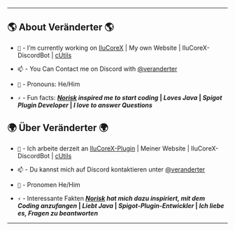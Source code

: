 ** **
## 🌎 About Veränderter 🌎

- `🔭` - I’m currently working on [IluCoreX](https://github.com/Veranderter/IluCoreX) | My own Website | IluCoreX-DiscordBot | [cUtils](https://github.com/Veranderter/cutils/)

- `📫` - You Can Contact me on Discord with [@veranderter](https://discord.com/users/1166143696190836817)

- `👤` - Pronouns: He/Him

- `⚡` - Fun facts: ***[Norisk](https://www.youtube.com/@NoRiskk) inspired me to start coding* | *Loves Java* | *Spigot Plugin Developer* | *I love to answer Questions***

## 🌍 Über Veränderter 🌍

- `🔭` - Ich arbeite derzeit an [IluCoreX-Plugin](https://github.com/Veranderter/IluCoreX) | Meiner Website | IluCoreX-DiscordBot | [cUtils](https://github.com/Veranderter/cutils/)

- `📫` - Du kannst mich auf Discord kontaktieren unter [@veranderter](https://discord.com/users/1166143696190836817)

- `👤` - Pronomen He/Him

- `⚡` - Interessante Fakten ***[Norisk](https://www.youtube.com/@NoRiskk) hat mich dazu inspiriert, mit dem Coding anzufangen* | *Liebt Java* | *Spigot-Plugin-Entwickler* | *Ich liebe es, Fragen zu beantworten***
** **
